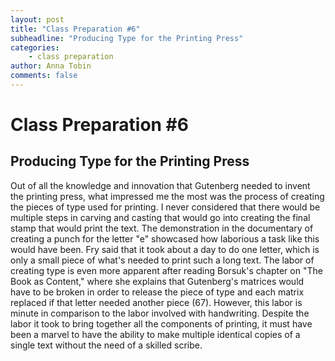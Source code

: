 ```yaml
---
layout: post
title: "Class Preparation #6"
subheadline: "Producing Type for the Printing Press"
categories:
    - class preparation 
author: Anna Tobin
comments: false
---
```


# Class Preparation #6
## Producing Type for the Printing Press

Out of all the knowledge and innovation that Gutenberg needed to invent the printing press, what impressed me the most was the process of creating the pieces of type used for printing. I never considered that there would be multiple steps in carving and casting that would go into creating the final stamp that would print the text. The demonstration in the documentary of creating a punch for the letter "e" showcased how laborious a task like this would have been. Fry said that it took about a day to do one letter, which is only a small piece of what's needed to print such a long text. The labor of creating type is even more apparent after reading Borsuk's chapter on "The Book as Content," where she explains that Gutenberg's matrices would have to be broken in order to release the piece of type and each matrix replaced if that letter needed another piece (67). However, this labor is minute in comparison to the labor involved with handwriting. Despite the labor it took to bring together all the components of printing, it must have been a marvel to have the ability to make multiple identical copies of a single text without the need of a skilled scribe. 

